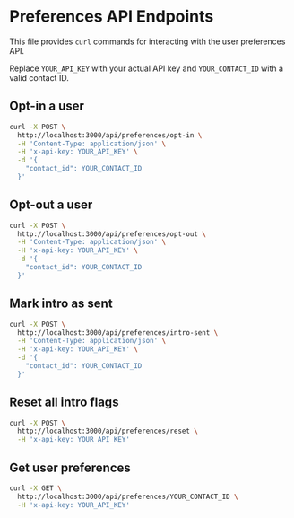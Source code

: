 # Preferences API Endpoints

This file provides `curl` commands for interacting with the user preferences API.

Replace `YOUR_API_KEY` with your actual API key and `YOUR_CONTACT_ID` with a valid contact ID.

## Opt-in a user

```bash
curl -X POST \
  http://localhost:3000/api/preferences/opt-in \
  -H 'Content-Type: application/json' \
  -H 'x-api-key: YOUR_API_KEY' \
  -d '{
    "contact_id": YOUR_CONTACT_ID
  }'
```

## Opt-out a user

```bash
curl -X POST \
  http://localhost:3000/api/preferences/opt-out \
  -H 'Content-Type: application/json' \
  -H 'x-api-key: YOUR_API_KEY' \
  -d '{
    "contact_id": YOUR_CONTACT_ID
  }'
```

## Mark intro as sent

```bash
curl -X POST \
  http://localhost:3000/api/preferences/intro-sent \
  -H 'Content-Type: application/json' \
  -H 'x-api-key: YOUR_API_KEY' \
  -d '{
    "contact_id": YOUR_CONTACT_ID
  }'
```

## Reset all intro flags

```bash
curl -X POST \
  http://localhost:3000/api/preferences/reset \
  -H 'x-api-key: YOUR_API_KEY'
```

## Get user preferences

```bash
curl -X GET \
  http://localhost:3000/api/preferences/YOUR_CONTACT_ID \
  -H 'x-api-key: YOUR_API_KEY'
```
